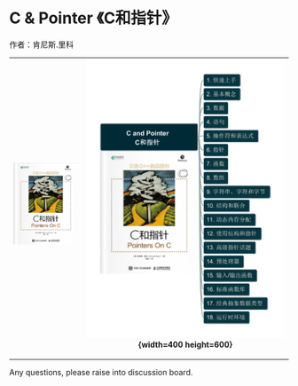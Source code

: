# C & Pointer 《C和指针》

作者：肯尼斯.里科

| ![cover_c-pointer](img/cover_c-and-pointer.png) | ![c-pointer-mm](img/C_and_Pointer.png){width=400 height=600} |
| --- | --- |

---

Any questions, please raise into discussion board.